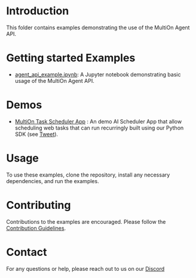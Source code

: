 # Introduction
This folder contains examples demonstrating the use of the MultiOn Agent API.
   
# Getting started Examples
- [agent_api_example.ipynb](https://github.com/MULTI-ON/api/blob/main/examples/Multion_api_example.ipynb): A Jupyter notebook demonstrating basic usage of the MultiOn Agent API.

# Demos
 - [MultiOn Task Scheduler App](https://github.com/MULTI-ON/api/blob/main/examples/task_scheduler) : An demo AI Scheduler App that allow scheduling web tasks  that can run recurringly built using our Python SDK (see [Tweet](https://x.com/DivGarg9/status/1692613026451542095?s=20)).

# Usage
To use these examples, clone the repository, install any necessary dependencies, and run the examples.

# Contributing
Contributions to the examples are encouraged. Please follow the [Contribution Guidelines](https://github.com/MULTI-ON/api/blob/main/CONTRIBUTING.md).

# Contact
For any questions or help, please reach out to us on our [Discord](https://discord.gg/multion)
